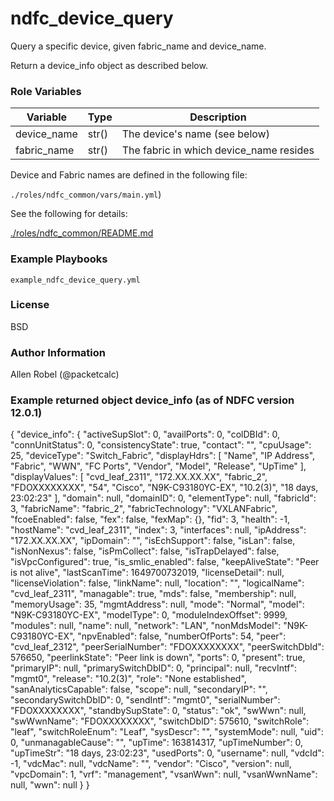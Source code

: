 # ndfc_device_query

Query a specific device, given fabric_name and device_name.

Return a device_info object as described below.

### Role Variables

Variable        | Type  | Description
----------------|-------|----------------------------------------
device_name     | str() | The device's name (see below)
fabric_name     | str() | The fabric in which device_name resides

Device and Fabric names are defined in the following file:

``./roles/ndfc_common/vars/main.yml``)

See the following for details:

[./roles/ndfc_common/README.md](https://github.com/allenrobel/ndfc-roles/tree/master/roles/ndfc_common/README.md)

### Example Playbooks

```
example_ndfc_device_query.yml
```

### License

BSD

### Author Information

Allen Robel (@packetcalc)



### Example returned object device_info (as of NDFC version 12.0.1)

{
    "device_info": {
        "activeSupSlot": 0,
        "availPorts": 0,
        "colDBId": 0,
        "connUnitStatus": 0,
        "consistencyState": true,
        "contact": "",
        "cpuUsage": 25,
        "deviceType": "Switch_Fabric",
        "displayHdrs": [
            "Name",
            "IP Address",
            "Fabric",
            "WWN",
            "FC Ports",
            "Vendor",
            "Model",
            "Release",
            "UpTime"
        ],
        "displayValues": [
            "cvd_leaf_2311",
            "172.XX.XX.XX",
            "fabric_2",
            "FDOXXXXXXXX",
            "54",
            "Cisco",
            "N9K-C93180YC-EX",
            "10.2(3)",
            "18 days, 23:02:23"
        ],
        "domain": null,
        "domainID": 0,
        "elementType": null,
        "fabricId": 3,
        "fabricName": "fabric_2",
        "fabricTechnology": "VXLANFabric",
        "fcoeEnabled": false,
        "fex": false,
        "fexMap": {},
        "fid": 3,
        "health": -1,
        "hostName": "cvd_leaf_2311",
        "index": 3,
        "interfaces": null,
        "ipAddress": "172.XX.XX.XX",
        "ipDomain": "",
        "isEchSupport": false,
        "isLan": false,
        "isNonNexus": false,
        "isPmCollect": false,
        "isTrapDelayed": false,
        "isVpcConfigured": true,
        "is_smlic_enabled": false,
        "keepAliveState": "Peer is not alive",
        "lastScanTime": 1649700732019,
        "licenseDetail": null,
        "licenseViolation": false,
        "linkName": null,
        "location": "",
        "logicalName": "cvd_leaf_2311",
        "managable": true,
        "mds": false,
        "membership": null,
        "memoryUsage": 35,
        "mgmtAddress": null,
        "mode": "Normal",
        "model": "N9K-C93180YC-EX",
        "modelType": 0,
        "moduleIndexOffset": 9999,
        "modules": null,
        "name": null,
        "network": "LAN",
        "nonMdsModel": "N9K-C93180YC-EX",
        "npvEnabled": false,
        "numberOfPorts": 54,
        "peer": "cvd_leaf_2312",
        "peerSerialNumber": "FDOXXXXXXXX",
        "peerSwitchDbId": 576650,
        "peerlinkState": "Peer link is down",
        "ports": 0,
        "present": true,
        "primaryIP": null,
        "primarySwitchDbID": 0,
        "principal": null,
        "recvIntf": "mgmt0",
        "release": "10.2(3)",
        "role": "None established",
        "sanAnalyticsCapable": false,
        "scope": null,
        "secondaryIP": "",
        "secondarySwitchDbID": 0,
        "sendIntf": "mgmt0",
        "serialNumber": "FDOXXXXXXXX",
        "standbySupState": 0,
        "status": "ok",
        "swWwn": null,
        "swWwnName": "FDOXXXXXXXX",
        "switchDbID": 575610,
        "switchRole": "leaf",
        "switchRoleEnum": "Leaf",
        "sysDescr": "",
        "systemMode": null,
        "uid": 0,
        "unmanagableCause": "",
        "upTime": 163814317,
        "upTimeNumber": 0,
        "upTimeStr": "18 days, 23:02:23",
        "usedPorts": 0,
        "username": null,
        "vdcId": -1,
        "vdcMac": null,
        "vdcName": "",
        "vendor": "Cisco",
        "version": null,
        "vpcDomain": 1,
        "vrf": "management",
        "vsanWwn": null,
        "vsanWwnName": null,
        "wwn": null
    }
}
